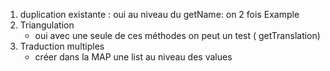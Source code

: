 1) duplication existante : oui au niveau du getName: on 2 fois Example  
2) Triangulation
    - oui avec une seule de ces méthodes on peut un test ( getTranslation)
3) Traduction multiples 
   - créer dans la MAP une list au niveau des values